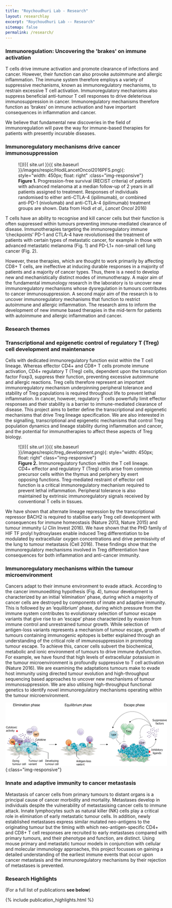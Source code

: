 ```yaml
---
title: "Roychoudhuri Lab - Research"
layout: researchlay
excerpt: "Roychoudhuri Lab -- Research"
sitemap: false
permalink: /research/
---
```


### Immunoregulation: Uncovering the 'brakes' on immune activation 

T cells drive immune activation and promote clearance of infections and cancer. However, their function can also provoke autoimmune and allergic inflammation. The immune system therefore employs a variety of suppressive mechanisms, known as immunoregulatory mechanisms, to restrain excessive T cell activation. Immunoregulatory mechanisms also suppress beneficial anti-tumour T cell responses to drive deleterious immunosuppression in cancer. Immunoregulatory mechanisms therefore function as ‘brakes’ on immune activation and have important consequences in inflammation and cancer.

We believe that fundamental new discoveries in the field of immunoregulation will pave the way for immune-based therapies for patients with presently incurable diseases.

### Immunoregulatory mechanisms drive cancer immunosuppression  

<figure stype="width:60vh;">![]({{ site.url }}{{ site.baseurl }}/images/respic/HodiLancetOncol2016PFS.png){: style="width: 450px; float: right" :class="img-responsive"}
<figcaption><b>Figure 1.</b> Progression-free survival (RECIST criteria) of patients with advanced melanoma at a median follow-up of 2 years in all patients assigned to treatment. Responses of individuals randomised to either anti-CTLA-4 (ipilimumab), or combined anti-PD-1 (nivolumab) and anti-CTLA-4 (ipilimumab) treatment groups are shown. Data from Hodi <i>et al., Lancet Oncol</i> 2016)
</figcaption></figure>

T cells have an ability to recognise and kill cancer cells but their function is often suppressed within tumours preventing immune-mediated clearance of disease. Immunotherapies targeting the immunoregulatory immune ‘checkpoints’ PD-1 and CTLA-4 have revolutionised the treatment of patients with certain types of metastatic cancer, for example in those with advanced metastatic melanoma (Fig. 1) and PD-L1+ non-small cell lung cancer (Fig. 2). 


However, these therapies, which are thought to work primarily by affecting CD8+ T cells, are ineffective at inducing durable responses in a majority of patients and a majority of cancer types. Thus, there is a need to develop new and mechanistically distinct modes of immunotherapy. A major aim of the fundamental immunology research in the laboratory is to uncover new immunoregulatory mechanisms whose dysregulation in tumours contributes to cancer immunosuppression. A second major aim of the research is to uncover immunoregulatory mechanisms that function to restrict autoimmune and allergic inflammation. The research aims to inform the development of new immune based therapies in the mid-term for patients with autoimmune and allergic inflammation and cancer.  

### Research themes
### Transcriptional and epigenetic control of regulatory T (Treg) cell development and maintenance

Cells with dedicated immunoregulatory function exist within the T cell lineage. Whereas effector CD4+ and CD8+ T cells promote immune activation, CD4+ regulatory T (Treg) cells, dependent upon the transcription factor Foxp3, suppress their function, preventing excessive autoimmune and allergic reactions. Treg cells therefore represent an important immunoregulatory mechanism underpinning peripheral tolerance and stability of Treg populations is required throughout life to prevent lethal inflammation. In cancer, however, regulatory T cells powerfully limit effector responses and their stability is a barrier to immune-mediated clearance of disease. This project aims to better define the transcriptional and epigenetic mechanisms that drive Treg lineage specification. We are also interested in the signalling, transcriptional and epigenetic mechanisms that control Treg population dynamics and lineage stability during inflammation and cancer, and the potential for immunotherapies to affect these aspects of Treg biology.

<figure stype="width:80vh;">![]({{ site.url }}{{ site.baseurl }}/images/respic/treg_development.png){: style="width: 450px; float: right" class="img-responsive"}
<figcaption><b>Figure 2.</b> Immunoregulatory function within the T cell lineage. CD4+ effector and regulatory T (Treg) cells arise from common precursor cells within the thymus and periphery by exert opposing functions. Treg-mediated restraint of effector cell function is a critical immunoregulatory mechanism required to prevent lethal inflammation. Peripheral tolerance is also maintained by extrinsic immunoregulatory signals received by conventional T cells in tissues. 
</figcaption></figure>

We have shown that alternate lineage repression by the transcriptional repressor BACH2 is required to stabilise early Treg cell development with consequences for immune homeostasis (Nature 2013, Nature 2015) and tumour immunity (J Clin Invest 2016). We have shown that the PHD family of HIF TF prolyl hydroxylases enable induced Treg differentiation to be modulated by extracellular oxygen concentrations and drive permissivity of the lung to tumour metastasis (Cell 2016). These findings show that the immunoregulatory mechanisms involved in Treg differentiation have consequences for both inflammation and anti-cancer immunity. 

### Immunoregulatory mechanisms within the tumour microenvironment
Cancers adapt to their immune environment to evade attack. According to the cancer immunoediting hypothesis (Fig. 4), tumour development is characterized by an initial ‘elimination’ phase, during which a majority of cancer cells are destroyed by components of innate and adaptive immunity. This is followed by an ‘equilibrium’ phase, during which pressure from the immune system contributes to evolutionary selection of tumour escape variants that give rise to an ‘escape’ phase characterized by evasion from immune control and unrestrained tumour growth. While selection of antigen-loss variants represents a mechanism of tumour escape, growth of tumours containing immunogenic epitopes is better explained through an understanding of the critical role of immunosuppression in promoting tumour escape. To achieve this, cancer cells subvert the biochemical, metabolic and ionic environment of tumours to drive immune dysfunction. For example, we have found that high levels of extracellular potassium in the tumour microenvironment is profoundly suppressive to T cell activation (Nature 2016). We are examining the adaptations tumours make to evade host immunity using directed tumour evolution and high-throughput sequencing based approaches to uncover new mechanisms of tumour immunosuppression. We are also utilising high-throughput functional genetics to identify novel immunoregulatory mechanisms operating within the tumour microenvironment. 

![Cancer development](/images/respic/cancer_development.png){:class="img-responsive"}

### Innate and adaptive immunity to cancer metastasis

Metastasis of cancer cells from primary tumours to distant organs is a principal cause of cancer morbidity and mortality. Metastases develop in individuals despite the vulnerability of metastasising cancer cells to immune attack. Innate lymphocytes such as natural killer (NK) cells play a critical role in elimination of early metastatic tumour cells. In addition, newly established metastases express similar mutated neo-antigens to the originating tumour but the timing with which neo-antigen-specific CD4+ and CD8+ T cell responses are recruited to early metastases compared with primary tumours, and their phenotype and function, are distinct. Using mouse primary and metastatic tumour models in conjunction with cellular and molecular immunology approaches, this project focusses on gaining a detailed understanding of the earliest immune events that occur upon cancer metastasis and the immunoregulatory mechanisms by their rejection of metastases is prevented. 

### Research Highlights
(For a full list of publications **see below**)
<div id="gridid">
{% include publication_highlights.html %}
</div>

